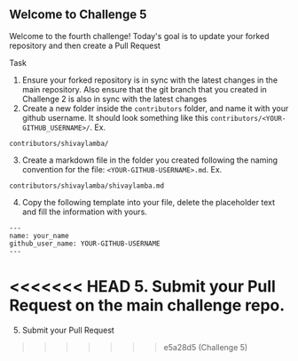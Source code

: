 ## Welcome to Challenge 5

Welcome to the fourth challenge! 
Today's goal is to update your forked repository and then create a Pull Request

Task
1. Ensure your forked repository is in sync with the latest changes in the main repository. Also ensure that the git branch that you created in Challenge 2 is also in sync with the latest changes
2. Create a new folder inside the `contributors` folder, and name it with your github username. It should look something like this `contributors/<YOUR-GITHUB_USERNAME>/`. Ex.

```
contributors/shivaylamba/
```

3. Create a markdown file in the folder you created following the naming convention for the file: `<YOUR-GITHUB-USERNAME>.md`. Ex.

```
contributors/shivaylamba/shivaylamba.md
```

4. Copy the following template into your file, delete the placeholder text and fill the information with yours.

```
---
name: your_name
github_user_name: YOUR-GITHUB-USERNAME
---
```
<<<<<<< HEAD
5. Submit your Pull Request on the main challenge repo.
=======
5. Submit your Pull Request
>>>>>>> e5a28d5 (Challenge 5)
